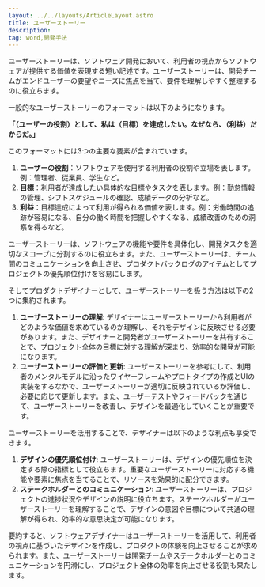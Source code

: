 ```yaml
---
layout: ../../layouts/ArticleLayout.astro
title: ユーザーストーリー
description:
tag: word,開発手法
---
```


ユーザーストーリーは、ソフトウェア開発において、利用者の視点からソフトウェアが提供する価値を表現する短い記述です。ユーザーストーリーは、開発チームがエンドユーザーの要望やニーズに焦点を当て、要件を理解しやすく整理するのに役立ちます。

一般的なユーザーストーリーのフォーマットは以下のようになります。

**「（ユーザーの役割）として、私は（目標）を達成したい。なぜなら、（利益）だからだ。」**

このフォーマットには3つの主要な要素が含まれています。

1. **ユーザーの役割**：ソフトウェアを使用する利用者の役割や立場を表します。例：管理者、従業員、学生など。
2. **目標**：利用者が達成したい具体的な目標やタスクを表します。例：勤怠情報の管理、シフトスケジュールの確認、成績データの分析など。
3. **利益**：目標達成によって利用が得られる価値を表します。例：労働時間の追跡が容易になる、自分の働く時間を把握しやすくなる、成績改善のための洞察を得るなど。

ユーザーストーリーは、ソフトウェアの機能や要件を具体化し、開発タスクを適切なスコープに分割するのに役立ちます。また、ユーザーストーリーは、チーム間のコミュニケーションを向上させ、プロダクトバックログのアイテムとしてプロジェクトの優先順位付けを容易にします。

そしてプロダクトデザイナーとして、ユーザーストーリーを扱う方法は以下の2つに集約されます。
1. **ユーザーストーリーの理解**: デザイナーはユーザーストーリーから利用者がどのような価値を求めているのか理解し、それをデザインに反映させる必要があります。また、デザイナーと開発者がユーザーストーリーを共有することで、プロジェクト全体の目標に対する理解が深まり、効率的な開発が可能になります。
2. **ユーザーストーリーの評価と更新**: ユーザーストーリーを参考にして、利用者のメンタルモデルに沿ったワイヤーフレームやプロトタイプの作成とUIの実装をするなかで、ユーザーストーリーが適切に反映されているか評価し、必要に応じて更新します。また、ユーザーテストやフィードバックを通じて、ユーザーストーリーを改善し、デザインを最適化していくことが重要です。 

ユーザーストーリーを活用することで、デザイナーは以下のような利点も享受できます。 
1. **デザインの優先順位付け**: ユーザーストーリーは、デザインの優先順位を決定する際の指標として役立ちます。重要なユーザーストーリーに対応する機能や要素に焦点を当てることで、リソースを効果的に配分できます。 
2. **ステークホルダーとのコミュニケーション**: ユーザーストーリーは、プロジェクトの進捗状況やデザインの説明に役立ちます。ステークホルダーがユーザーストーリーを理解することで、デザインの意図や目標について共通の理解が得られ、効率的な意思決定が可能になります。 

要約すると、ソフトウェアデザイナーはユーザーストーリーを活用して、利用者の視点に基づいたデザインを作成し、プロダクトの体験を向上させることが求められます。また、ユーザーストーリーは開発チームやステークホルダーとのコミュニケーションを円滑にし、プロジェクト全体の効率を向上させる役割も果たします。
